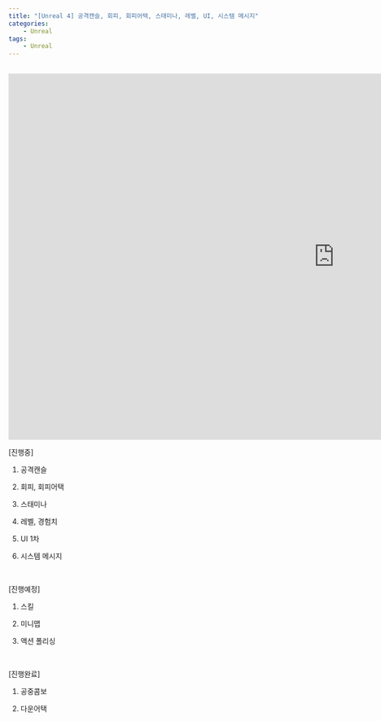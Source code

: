 ```yaml
---
title: "[Unreal 4] 공격캔슬, 회피, 회피어택, 스태미나, 레벨, UI, 시스템 메시지"
categories:
    - Unreal
tags:
    - Unreal
---
```


<br>
<iframe width="1280" height="720" src="https://www.youtube.com/embed/0Qv4QKpnPuE" title="YouTube video player" frameborder="0" allow="accelerometer; autoplay; clipboard-write; encrypted-media; gyroscope; picture-in-picture" allowfullscreen></iframe>

<br>

[진행중]

1. 공격캔슬

2. 회피, 회피어택

3. 스태미나

4. 레벨, 경험치

5. UI 1차

6. 시스템 메시지

​

[진행예정]

1. 스킬

2. 미니맵

3. 액션 폴리싱

​

[진행완료]

1. 공중콤보

2. 다운어택